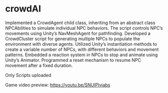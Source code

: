 # crowdAI
Implemented a CrowdAgent child class, inheriting from an abstract class NPCAbilities to simulate individual NPC behaviors. The script controls NPC’s movements using Unity’s NavMeshAgent for pathfinding.
Developed a CrowdCluster script for generating multiple NPCs to populate the environment with diverse agents. Utilized Unity’s instantiation methods to create a variable number of NPCs, with different behaviors and movement patterns.
Embedded a reaction system in NPCs to stop and animate using Unity’s Animator. 
Programmed a reset mechanism to resume NPC movement after a fixed duration.

Only Scripts uploaded

Game video preview:
https://youtu.be/SNUlPIvjabs
